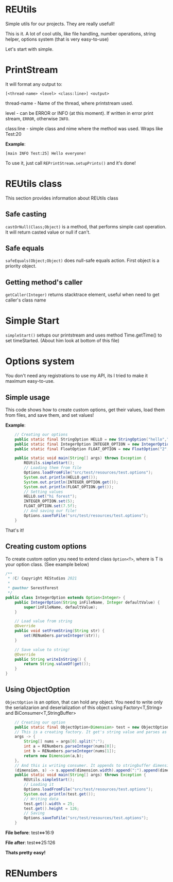 # REUtils
Simple utils for our projects. They are really usefull!

This is it. A lot of cool utils, like file handling, number operations, string helper, options system (that is very easy-to-use)

Let's start with simple. 

# PrintStream

It will format any output to:
```text
[<thread-name> <level> <class:line>] <output>
```

thread-name - Name of the thread, where printstream used. 

level - can be ERROR or INFO (at this moment). If written in error print stream, `ERROR`, otherwise `INFO`.

class:line - simple class and nime where the method was used. Wraps like Test:20

**Example**:
```text
[main INFO Test:25] Hello everyone!
```

To use it, just call `REPrintStream.setupPrints()` and it's done!


# REUtils class
This section provides information about REUtils class


## Safe casting
`castOrNull(Class;Object)` is a method, that performs simple cast operation. It will return casted value or null if can't.

## Safe equals
`safeEquals(Object;Object)` does null-safe equals action. First object is a priority object.

## Getting method's caller
`getCaller(Integer)` returns stacktrace element, useful when need to get caller's class name

# Simple Start
`simpleStart()` setups our printstream and uses method Time.getTime() to set timeStarted. (About him look at bottom of this file)

# Options system

You don't need any registrations to use my API, its I tried to make it maximum easy-to-use.

## Simple usage

This code shows how to create custom options, get their values, load them from files, and save them, and set values!

**Example**:
```java
    // Creating our options
    public static final StringOption HELLO = new StringOption("hello","not loaded");
    public static final IntegerOption INTEGER_OPTION = new IntegerOption("1",5); // 5 is default value if this option is not loaded from anywhere
    public static final FloatOption FLOAT_OPTION = new FloatOption("2",7f);

    public static void main(String[] args) throws Exception {
        REUtils.simpleStart();
        // Loading them from file
        Options.loadFromFile("src/test/resources/test.options");
        System.out.println(HELLO.get());
        System.out.println(INTEGER_OPTION.get());
        System.out.println(FLOAT_OPTION.get());
        // Setting values
        HELLO.set("hi forest");
        INTEGER_OPTION.set(5);
        FLOAT_OPTION.set(7.5f);
        // And saving our file!
        Options.saveToFile("src/test/resources/test.options");
    }
```

That's it! 

## Creating custom options

To create custom option you need to extend class `Option<T>`, where is T is your option class. (See example below)

```java
/**
 * (C) Copyright REStudios 2021
 *
 * @author SorestForest
 */
public class IntegerOption extends Option<Integer> {
    public IntegerOption(String inFileName, Integer defaultValue) {
        super(inFileName, defaultValue);
    }

    // Load value from string
    @Override
    public void setFromString(String str) {
        set(RENumbers.parseInteger(str));
    }

    // Save value to string!
    @Override
    public String writeInString() {
        return String.valueOf(get());
    }
}
```
## Using ObjectOption

`ObjectOption` is an option, that can hold any object. You need to write only the serializarion and deserialization of this object using Factory<T,String> and BiConsumer<T,StringBuffer>

```java
    // Creating our option
    public static final ObjectOption<Dimension> test = new ObjectOption<>("test", new Dimension(), 
    // This is a creating factory. It get's string value and parses as Dimension (two integers)
    args -> {
        String[] nums = args[0].split(":");
        int a = RENumbers.parseInteger(nums[0]);
        int b = RENumbers.parseInteger(nums[1]);
        return new Dimension(a,b);
    }, 
    // And this is writing consumer. It appends to stringbuffer dimension data and separator (in this case it is ':')
    (dimension, s) -> s.append(dimension.width).append(":").append(dimension.height));
    public static void main(String[] args) throws Exception {
        REUtils.simpleStart();
        // Loading it
        Options.loadFromFile("src/test/resources/test.options");
        System.out.println(test.get());
        // Writing data
        test.get().width = 25;
        test.get().height = 126;
        // Saving
        Options.saveToFile("src/test/resources/test.options");
    }

```

**File before**:
test\<=\>16:9

**File after**:
test\<=\>25:126

**Thats pretty easy!**


# RENumbers

